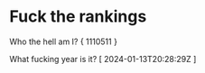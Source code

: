 # Fuck the rankings

Who the hell am I?
{ 1110511 }

What fucking year is it?
[ 2024-01-13T20:28:29Z ]
